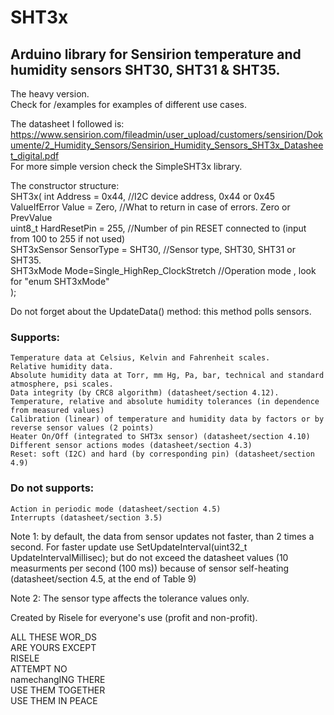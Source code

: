 # SHT3x
## Arduino library for Sensirion temperature and humidity sensors SHT30, SHT31 & SHT35.
The heavy version.  
Check for /examples for examples of different use cases.  

The datasheet I followed is:  
https://www.sensirion.com/fileadmin/user_upload/customers/sensirion/Dokumente/2_Humidity_Sensors/Sensirion_Humidity_Sensors_SHT3x_Datasheet_digital.pdf  
For more simple version check the SimpleSHT3x library.  

The constructor structure:  
SHT3x(    int Address = 0x44, //I2C device address, 0x44 or 0x45  
        ValueIfError Value = Zero, //What to return in case of errors. Zero or PrevValue  
        uint8_t HardResetPin = 255, //Number of pin RESET connected to (input from 100 to 255 if not used)  
        SHT3xSensor SensorType = SHT30, //Sensor type, SHT30, SHT31 or SHT35.  
        SHT3xMode Mode=Single_HighRep_ClockStretch //Operation mode , look for "enum SHT3xMode"  
); 

Do not forget about the UpdateData() method: this method polls sensors.


### Supports:  
    Temperature data at Celsius, Kelvin and Fahrenheit scales.  
    Relative humidity data.  
    Absolute humidity data at Torr, mm Hg, Pa, bar, technical and standard atmosphere, psi scales.  
    Data integrity (by CRC8 algorithm) (datasheet/section 4.12).  
    Temperature, relative and absolute humidity tolerances (in dependence from measured values)  
    Calibration (linear) of temperature and humidity data by factors or by reverse sensor values (2 points)  
    Heater On/Off (integrated to SHT3x sensor) (datasheet/section 4.10)  
    Different sensor actions modes (datasheet/section 4.3)  
    Reset: soft (I2C) and hard (by corresponding pin) (datasheet/section 4.9)  
    
### Do not supports:  
    Action in periodic mode (datasheet/section 4.5)  
    Interrupts (datasheet/section 3.5)  
    
    
    
Note 1: by default, the data from sensor updates not faster, than 2 times a second.
For faster update use SetUpdateInterval(uint32_t UpdateIntervalMillisec); but do not exceed the datasheet values (10 measurments per second (100 ms)) because of sensor self-heating (datasheet/section 4.5, at the end of Table 9)  

Note 2: The sensor type affects the tolerance values only.   


Created by Risele for everyone's use (profit and non-profit).  

ALL THESE WOR_DS  
ARE YOURS EXCEPT  
RISELE  
ATTEMPT NO  
namechangING THERE  
USE THEM TOGETHER  
USE THEM IN PEACE  
